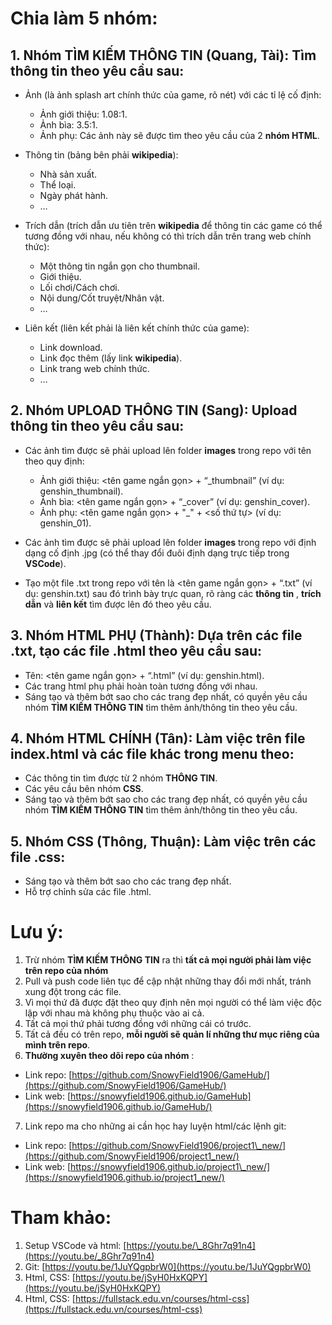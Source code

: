 # **Chia làm 5 nhóm:**

## 1. Nhóm **TÌM KIẾM THÔNG TIN** (**Quang**, **Tài**): Tìm thông tin theo yêu cầu sau:

  - Ảnh (là ảnh splash art chính thức của game, rõ nét) với các tỉ lệ cố định:
    - Ảnh giới thiệu: 1.08:1.
    - Ảnh bìa: 3.5:1.
    - Ảnh phụ: Các ảnh này sẽ được tìm theo yêu cầu của 2 **nhóm HTML**.

  - Thông tin (bảng bên phải **wikipedia**):
    - Nhà sản xuất.
    - Thể loại.
    - Ngày phát hành.
    - …

  - Trích dẫn (trích dẫn ưu tiên trên **wikipedia** để thông tin các game có thể tương đồng với nhau, nếu không có thì trích dẫn trên trang web chính thức):
    - Một thông tin ngắn gọn cho thumbnail.
    - Giới thiệu.
    - Lối chơi/Cách chơi.
    - Nội dung/Cốt truyệt/Nhân vật.
    - …

  - Liên kết (liên kết phải là liên kết chính thức của game):
    - Link download.
    - Link đọc thêm (lấy link **wikipedia**).
    - Link trang web chính thức.
    - …

## 2. Nhóm **UPLOAD THÔNG TIN** (**Sang**): Upload thông tin theo yêu cầu sau:

- Các ảnh tìm được sẽ phải upload lên folder **images** trong repo với tên theo quy định:

  - Ảnh giới thiệu: <tên game ngắn gọn> + “_thumbnail” (ví dụ: genshin_thumbnail).
  - Ảnh bìa: <tên game ngắn gọn> + “_cover” (ví dụ: genshin_cover).
  - Ảnh phụ: <tên game ngắn gọn> + "_" + <số thứ tự> (ví dụ: genshin_01).

- Các ảnh tìm được sẽ phải upload lên folder **images** trong repo với định dạng cố định .jpg (có thể thay đổi đuôi định dạng trực tiếp trong **VSCode**).

- Tạo một file .txt trong repo với tên là <tên game ngắn gọn> + “.txt” (ví dụ: genshin.txt) sau đó trình bày trực quan, rõ ràng các **thông tin** , **trích dẫn** và **liên kết** tìm được lên đó theo yêu cầu.

## 3. Nhóm **HTML PHỤ** (**Thành**): Dựa trên các file .txt, tạo các file .html theo yêu cầu sau:

- Tên: <tên game ngắn gọn> + “.html” (ví dụ: genshin.html).
- Các trang html phụ phải hoàn toàn tương đồng với nhau.
- Sáng tạo và thêm bớt sao cho các trang đẹp nhất, có quyền yêu cầu nhóm **TÌM KIẾM THÔNG TIN** tìm thêm ảnh/thông tin theo yêu cầu.

## 4. Nhóm **HTML CHÍNH** (**Tân**): Làm việc trên file index.html và các file khác trong **menu** theo:

- Các thông tin tìm được từ 2 nhóm **THÔNG TIN**.
- Các yêu cầu bên nhóm **CSS**.
- Sáng tạo và thêm bớt sao cho các trang đẹp nhất, có quyền yêu cầu nhóm **TÌM KIẾM THÔNG TIN** tìm thêm ảnh/thông tin theo yêu cầu.

## 5. Nhóm **CSS** (**Thông**, **Thuận**): Làm việc trên các file .css:
-	Sáng tạo và thêm bớt sao cho các trang đẹp nhất.
-	Hỗ trợ chỉnh sửa các file .html.


# **Lưu ý:**

1. Trừ nhóm **TÌM KIẾM THÔNG TIN** ra thì **tất cả mọi người phải làm việc trên repo của nhóm**
2. Pull và push code liên tục để cập nhật những thay đổi mới nhất, tránh xung đột trong các file.
3. Vì mọi thứ đã được đặt theo quy định nên mọi người có thể làm việc độc lập với nhau mà không phụ thuộc vào ai cả.
4. Tất cả mọi thứ phải tương đồng với những cái có trước.
5. Tất cả đều có trên repo, **mỗi người sẽ quản lí những thư mục riêng của mình trên repo**.
6. **Thường xuyên theo dõi repo của nhóm** :

- Link repo: [https://github.com/SnowyField1906/GameHub/](https://github.com/SnowyField1906/GameHub/)
- Link web: [https://snowyfield1906.github.io/GameHub](https://snowyfield1906.github.io/GameHub/)

7. Link repo ma cho những ai cần học hay luyện html/các lệnh git:

- Link repo: [https://github.com/SnowyField1906/project1\_new/](https://github.com/SnowyField1906/project1_new/)
- Link web: [https://snowyfield1906.github.io/project1\_new/](https://snowyfield1906.github.io/project1_new/)

# **Tham khảo:**

1. Setup VSCode và html: [https://youtu.be/\_8Ghr7q91n4](https://youtu.be/_8Ghr7q91n4)
2. Git: [https://youtu.be/1JuYQgpbrW0](https://youtu.be/1JuYQgpbrW0)
3. Html, CSS: [https://youtu.be/jSyH0HxKQPY](https://youtu.be/jSyH0HxKQPY)
4. Html, CSS: [https://fullstack.edu.vn/courses/html-css](https://fullstack.edu.vn/courses/html-css)

